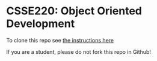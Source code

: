 # CSSE220: Object Oriented Development

To clone this repo see [the instructions here](Docs/getting_the_repo.md)

If you are a student, please do not fork this repo in Github!
